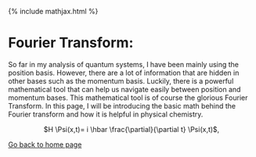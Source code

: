 {% include mathjax.html %}

# Fourier Transform:
So far in my analysis of quantum systems, I have been mainly using the position basis. However, there are a lot of information that are hidden in other bases such as the momentum basis. Luckily, there is a powerful mathematical tool that can help us navigate easily between position and momentum bases. This mathematical tool is of course the glorious Fourier Transform. In this page, I will be introducing the basic math behind the Fourier transform and how it is helpful in physical chemistry.


<p align="center"> $H \Psi(x,t)= i \hbar \frac{\partial}{\partial t} \Psi(x,t)$, </p>



[Go back to home page](/README.md)
